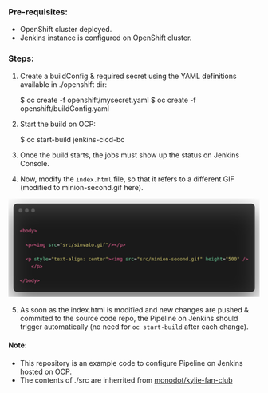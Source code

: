 ### Pre-requisites:
- OpenShift cluster deployed.
- Jenkins instance is configured on OpenShift cluster.

### Steps:

1. Create a buildConfig & required secret using the YAML definitions available in ./openshift dir:
    
    $ oc create -f openshift/mysecret.yaml
    $ oc create -f openshift/buildConfig.yaml

2. Start the build on OCP:

    $ oc start-build jenkins-cicd-bc

3. Once the build starts, the jobs must show up the status on Jenkins Console.

4. Now, modify the `index.html` file, so that it refers to a different GIF (modified to minion-second.gif here).

![alt text](docs/readme-2.png)

5. As soon as the index.html is modified and new changes are pushed & commited to the source code repo, the Pipeline on Jenkins should trigger automatically (no need for `oc start-build` after each change).


#### Note: 
* This repository is an example code to configure Pipeline on Jenkins hosted on OCP.
* The contents of ./src are inherrited from [monodot/kylie-fan-club](https://github.com/monodot/kylie-fan-club)
